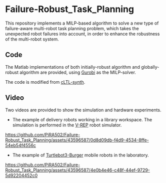 # Failure-Robust_Task_Planning

This repository implements a MILP-based algorithm to solve a new type of failure-aware multi-robot task planning problem, which takes the unexpected robot failures into account, in order to enhance the robustness of the multi-robot system. 

## Code
The Matlab implementations of both initially-robust algorithm and globally-robust algorithm are provided, using [Gurobi](https://www.gurobi.com/) as the MILP-solver.

The code is modified from [cLTL-synth](https://github.com/sahiny/cLTL-synth). 

## Video
Two videos are provided to show the simulation and hardware experiments.

* The example of delivery robots working in a library workspace. The simulation is performed in the [V-REP](https://www.coppeliarobotics.com/) robot simulator.


https://github.com/PiRA502/Failure-Robust_Task_Planning/assets/43596587/0d8d09db-f4d9-4534-8ffe-54eb54f4556c


* The example of [Turtlebot3-Burger](https://emanual.robotis.com/docs/en/platform/turtlebot3/features/) mobile robots in the laboratory.


https://github.com/PiRA502/Failure-Robust_Task_Planning/assets/43596587/4e0b4e46-c48f-44ef-9729-5d92204452c0

